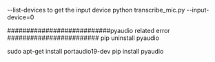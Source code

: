 --list-devices to get the input device 
python  transcribe_mic.py --input-device=0

###########################pyaudio related error ########################
pip uninstall pyaudio 


sudo apt-get install portaudio19-dev
pip install pyaudio